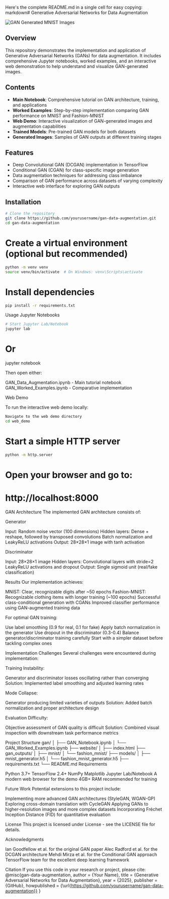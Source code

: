 Here's the complete README.md in a single cell for easy copying:
markdown# Generative Adversarial Networks for Data Augmentation

![GAN Generated MNIST Images](gan_outputs/final_samples.png)

## Overview

This repository demonstrates the implementation and application of Generative Adversarial Networks (GANs) for data augmentation. It includes comprehensive Jupyter notebooks, worked examples, and an interactive web demonstration to help understand and visualize GAN-generated images.

## Contents

- **Main Notebook**: Comprehensive tutorial on GAN architecture, training, and applications
- **Worked Examples**: Step-by-step implementation comparing GAN performance on MNIST and Fashion-MNIST
- **Web Demo**: Interactive visualization of GAN-generated images and augmentation capabilities
- **Trained Models**: Pre-trained GAN models for both datasets
- **Generated Images**: Samples of GAN outputs at different training stages

## Features

- Deep Convolutional GAN (DCGAN) implementation in TensorFlow
- Conditional GAN (CGAN) for class-specific image generation
- Data augmentation techniques for addressing class imbalance
- Comparison of GAN performance across datasets of varying complexity
- Interactive web interface for exploring GAN outputs

## Installation

```bash
# Clone the repository
git clone https://github.com/yourusername/gan-data-augmentation.git
cd gan-data-augmentation
```

# Create a virtual environment (optional but recommended)
```bash
python -m venv venv
source venv/bin/activate  # On Windows: venv\Scripts\activate
```

# Install dependencies
```bash
pip install -r requirements.txt
```

Usage
Jupyter Notebooks
```bash
# Start Jupyter Lab/Notebook
jupyter lab
```

# Or
jupyter notebook

Then open either:

GAN_Data_Augmentation.ipynb - Main tutorial notebook
GAN_Worked_Examples.ipynb - Comparative implementation

Web Demo


To run the interactive web demo locally:
```bash
Navigate to the web demo directory
cd web_demo
```

# Start a simple HTTP server
```bash
python -m http.server
```

# Open your browser and go to:
# http://localhost:8000


GAN Architecture
The implemented GAN architecture consists of:

Generator

Input: Random noise vector (100 dimensions)
Hidden layers: Dense + reshape, followed by transposed convolutions
Batch normalization and LeakyReLU activations
Output: 28×28×1 image with tanh activation

Discriminator

Input: 28×28×1 image
Hidden layers: Convolutional layers with stride=2
LeakyReLU activations and dropout
Output: Single sigmoid unit (real/fake classification)

Results
Our implementation achieves:

MNIST: Clear, recognizable digits after ~50 epochs
Fashion-MNIST: Recognizable clothing items with longer training (~100 epochs)
Successful class-conditional generation with CGANs
Improved classifier performance using GAN-augmented training data


For optimal GAN training:

Use label smoothing (0.9 for real, 0.1 for fake)
Apply batch normalization in the generator
Use dropout in the discriminator (0.3-0.4)
Balance generator/discriminator training carefully
Start with a simpler dataset before tackling complex ones

Implementation Challenges
Several challenges were encountered during implementation:

Training Instability:

Generator and discriminator losses oscillating rather than converging
Solution: Implemented label smoothing and adjusted learning rates


Mode Collapse:

Generator producing limited varieties of outputs
Solution: Added batch normalization and proper architecture design


Evaluation Difficulty:

Objective assessment of GAN quality is difficult
Solution: Combined visual inspection with downstream task performance metrics



Project Structure
gan/
│   ├── GAN_Notebook.ipynb
│   └── GAN_Worked_Examples.ipynb
├── website/
│   ├── index.html
├── gan_outputs/
│   ├── mnist/
│   └── fashion_mnist/
├── models/
│   ├── mnist_generator.h5
│   └── fashion_mnist_generator.h5
├── requirements.txt
└── README.md
Requirements

Python 3.7+
TensorFlow 2.4+
NumPy
Matplotlib
Jupyter Lab/Notebook
A modern web browser for the demo
4GB+ RAM recommended for training

Future Work
Potential extensions to this project include:

Implementing more advanced GAN architectures (StyleGAN, WGAN-GP)
Exploring cross-domain translation with CycleGAN
Applying GANs to higher-resolution images and more complex datasets
Incorporating Fréchet Inception Distance (FID) for quantitative evaluation

License
This project is licensed under License - see the LICENSE file for details.

Acknowledgments

Ian Goodfellow et al. for the original GAN paper
Alec Radford et al. for the DCGAN architecture
Mehdi Mirza et al. for the Conditional GAN approach
TensorFlow team for the excellent deep learning framework

Citation
If you use this code in your research or project, please cite:
@misc{gan-data-augmentation,
  author = {Your Name},
  title = {Generative Adversarial Networks for Data Augmentation},
  year = {2025},
  publisher = {GitHub},
  howpublished = {\url{https://github.com/yourusername/gan-data-augmentation}}
}
